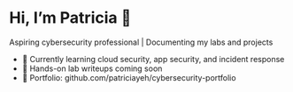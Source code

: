 # Hi, I’m Patricia 👋
Aspiring cybersecurity professional | Documenting my labs and projects
- 🌱 Currently learning cloud security, app security, and incident response
- 📂 Hands-on lab writeups coming soon
- 🔗 Portfolio: github.com/patriciayeh/cybersecurity-portfolio
